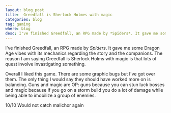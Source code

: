 ```yaml
---
layout: blog_post
title:  Greedfall is Sherlock Holmes with magic
categories: blog
tag: gaming
where: blog
desc: I've finished Greedfall, an RPG made by *Spiders*. It gave me some Dragon Age vibes with its mechanics regarding the story and the companions. The reason I am saying Greedfall is Sherlock Holms with magic is that lots of quest involve invastigating something.
---
```

I've finished Greedfall, an RPG made by *Spiders*. It gave me some Dragon Age vibes with its mechanics regarding the story and the companions. The reason I am saying Greedfall is Sherlock Holms with magic is that lots of quest involve invastigating something.

Overall I liked this game. There are some graphic bugs but I've got over them. The only thing I would say they should have worked more on is balancing. Guns and magic are OP: guns because you can stun luck bosses and magic because if you go on a storm build you do a lot of damage while being able to imobilize a group of enemies.


10/10 Would not catch malichor again